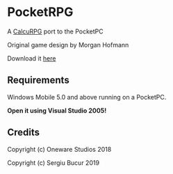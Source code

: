 # PocketRPG
A [CalcuRPG](https://github.com/PolarisButReal/CalcuRPG/) port to the PocketPC

Original game design by Morgan Hofmann

Download it [here](https://github.com/b1sergiu/PocketRPG/releases)

## Requirements
Windows Mobile 5.0 and above running on a PocketPC.

**Open it using Visual Studio 2005!**

## Credits
Copyright (c) Oneware Studios 2018

Copyright (c) Sergiu Bucur 2019

